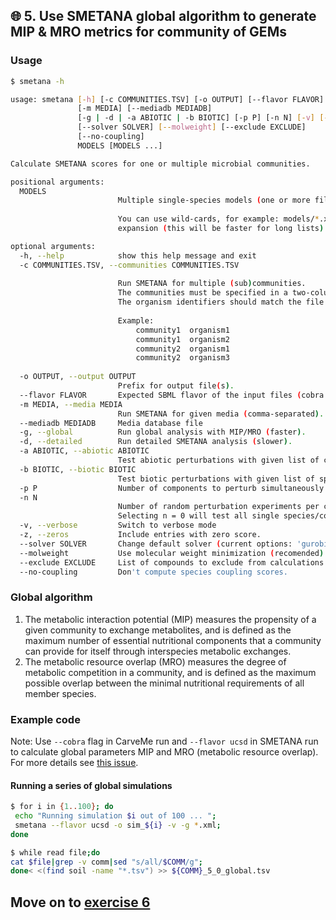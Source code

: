 ## 🌐 5. Use SMETANA global algorithm to generate MIP & MRO metrics for community of GEMs

### Usage

```bash
$ smetana -h

usage: smetana [-h] [-c COMMUNITIES.TSV] [-o OUTPUT] [--flavor FLAVOR]
               [-m MEDIA] [--mediadb MEDIADB]
               [-g | -d | -a ABIOTIC | -b BIOTIC] [-p P] [-n N] [-v] [-z]
               [--solver SOLVER] [--molweight] [--exclude EXCLUDE]
               [--no-coupling]
               MODELS [MODELS ...]

Calculate SMETANA scores for one or multiple microbial communities.

positional arguments:
  MODELS                
                        Multiple single-species models (one or more files).
                        
                        You can use wild-cards, for example: models/*.xml, and optionally protect with quotes to avoid automatic bash
                        expansion (this will be faster for long lists): "models/*.xml". 

optional arguments:
  -h, --help            show this help message and exit
  -c COMMUNITIES.TSV, --communities COMMUNITIES.TSV
                        
                        Run SMETANA for multiple (sub)communities.
                        The communities must be specified in a two-column tab-separated file with community and organism identifiers.
                        The organism identifiers should match the file names in the SBML files (without extension).
                        
                        Example:
                            community1	organism1
                            community1	organism2
                            community2	organism1
                            community2	organism3
                        
  -o OUTPUT, --output OUTPUT
                        Prefix for output file(s).
  --flavor FLAVOR       Expected SBML flavor of the input files (cobra or fbc2).
  -m MEDIA, --media MEDIA
                        Run SMETANA for given media (comma-separated).
  --mediadb MEDIADB     Media database file
  -g, --global          Run global analysis with MIP/MRO (faster).
  -d, --detailed        Run detailed SMETANA analysis (slower).
  -a ABIOTIC, --abiotic ABIOTIC
                        Test abiotic perturbations with given list of compounds.
  -b BIOTIC, --biotic BIOTIC
                        Test biotic perturbations with given list of species.
  -p P                  Number of components to perturb simultaneously (default: 1).
  -n N                  
                        Number of random perturbation experiments per community (default: 1).
                        Selecting n = 0 will test all single species/compound perturbations exactly once.
  -v, --verbose         Switch to verbose mode
  -z, --zeros           Include entries with zero score.
  --solver SOLVER       Change default solver (current options: 'gurobi', 'cplex').
  --molweight           Use molecular weight minimization (recomended).
  --exclude EXCLUDE     List of compounds to exclude from calculations (e.g.: inorganic compounds).
  --no-coupling         Don't compute species coupling scores.
```

### Global algorithm

1. The metabolic interaction potential (MIP) measures the propensity of a given community to exchange metabolites, and is defined as the maximum number of essential nutritional components that a community can provide for itself through interspecies metabolic exchanges.
2. The metabolic resource overlap (MRO) measures the degree of metabolic competition in a community, and is defined as the maximum possible overlap between the minimal nutritional requirements of all member species.

### Example code

Note: Use `--cobra` flag in CarveMe run and `--flavor ucsd` in SMETANA run to calculate global parameters MIP and MRO (metabolic resource overlap). For more details see [this issue](https://github.com/cdanielmachado/smetana/issues/22).

#### Running a series of global simulations
```bash
$ for i in {1..100}; do 
 echo "Running simulation $i out of 100 ... "; 
 smetana --flavor ucsd -o sim_${i} -v -g *.xml;
done
```

```bash
$ while read file;do 
cat $file|grep -v comm|sed "s/all/$COMM/g";
done< <(find soil -name "*.tsv") >> ${COMM}_5_0_global.tsv
```

## Move on to [exercise 6](https://github.com/franciscozorrilla/SymbNET/blob/main/scripts/6.plot_competition_cooperation.ipynb)
